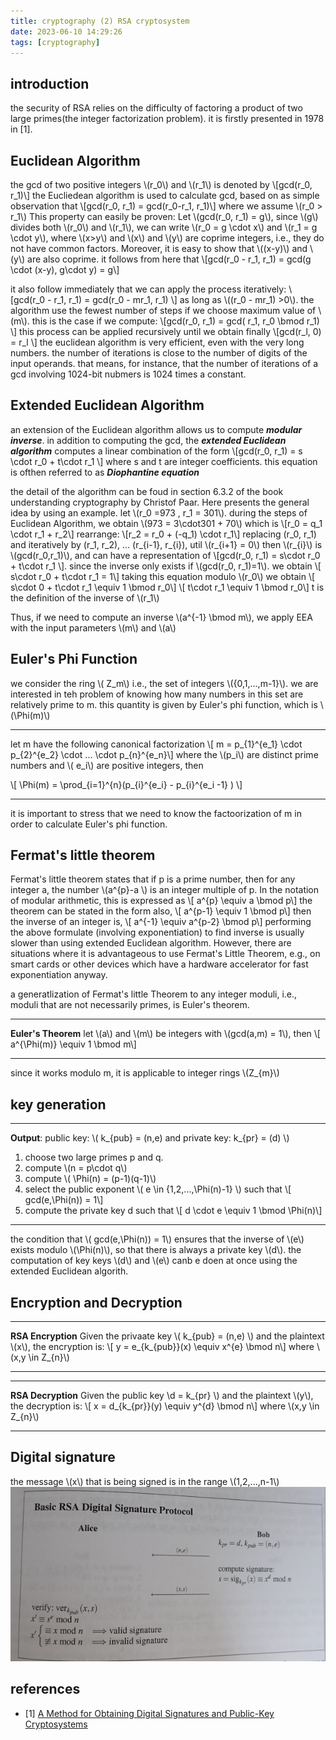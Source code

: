 ```yaml
---
title: cryptography (2) RSA cryptosystem
date: 2023-06-10 14:29:26
tags: [cryptography]
---
```

<script
  src="https://cdn.mathjax.org/mathjax/latest/MathJax.js?config=TeX-AMS-MML_HTMLorMML"
  type="text/javascript">
</script>


## introduction
the security of RSA relies on the difficulty of factoring a product of two large primes(the integer factorization problem). it is firstly presented in 1978 in [1].

## Euclidean Algorithm
the gcd of two positive integers \\(r_0\\) and \\(r_1\\) is denoted by 
\\[gcd(r_0, r_1)\\]
the Eucliedean algorithm is used to calculate gcd, based on as simple observation that
\\[gcd(r_0, r_1) = gcd(r_0-r_1, r_1)\\]
where we assume \\(r_0 > r_1\\)
This property can easily be proven: Let \\(gcd(r_0, r_1) = g\\), since \\(g\\) divides both  \\(r_0\\) and \\(r_1\\), we can write \\(r_0 = g \cdot x\\) and \\(r_1 = g \cdot y\\), where \\(x>y\\) and \\(x\\) and \\(y\\) are coprime integers, i.e., they do not have common factors. Moreover, it is easy to show that \\((x-y)\\) and \\(y\\) are also coprime. it follows from here that
\\[gcd(r_0 - r_1, r_1) = gcd(g \cdot (x-y), g\cdot y) = g\\]

it also follow immediately that we can apply the process iteratively:
\\[gcd(r_0 - r_1, r_1) = gcd(r_0 - mr_1, r_1) \\]
as long as \\((r_0 - mr_1) >0\\). the algorithm use the fewest number of steps if we choose maximum value of \\(m\\). this is the case if we compute:
\\[gcd(r_0, r_1) = gcd( r_1, r_0 \bmod r_1) \\]
this process can be applied recursively until we obtain finally \\[gcd(r_l, 0) = r_l \\]
the euclidean algorithm is very efficient, even with the very long numbers. the number of iterations is close to the number of digits of the input operands. that means, for instance, that the number of iterations of a gcd involving 1024-bit nubmers is 1024 times a constant.
## Extended Euclidean Algorithm
an extension of the Euclidean algorithm allows us to compute ***modular inverse***. in addition to computing the gcd, the ***extended Euclidean algorithm*** computes a linear combination of the form
\\[gcd(r_0, r_1) = s \cdot r_0 + t\cdot r_1 \\]
where s and t are integer coefficients. this equation is ofthen referred to as ***Diophantine equation***

the detail of the algorithm can be foud in section 6.3.2 of the book understanding cryptography by Christof Paar. Here presents the general idea by using an example.
let \\(r_0 =973 , r_1 = 301\\). during the steps of Euclidean Algorithm, we obtain \\(973 = 3\cdot301 + 70\\)
which is \\[r_0 = q_1 \cdot r_1 + r_2\\] 
rearrange:
\\[r_2 =  r_0 + (-q_1) \cdot r_1\\] 
replacing (r_0, r_1) and iteratively by (r_1, r_2), ... (r_{i-1}, r_{i}), util \\(r_{i+1} = 0\\)
then \\(r_{i}\\) is \\(gcd(r_0,r_1)\\), and can have a representation of 
\\[gcd(r_0, r_1) = s\cdot r_0 + t\cdot r_1 \\]. 
since the inverse only exists if \\(gcd(r_0, r_1)=1\\). we obtain
\\[ s\cdot r_0 + t\cdot r_1 = 1\\]
taking this equation modulo \\(r_0\\) we obtain
\\[ s\cdot 0 + t\cdot r_1 \equiv 1 \bmod r_0\\]
\\[  t\cdot r_1 \equiv 1 \bmod r_0\\]
t is the definition of the inverse of \\(r_1\\)

Thus, if we need to compute an inverse \\(a^{-1} \bmod m\\), we apply EEA with the input parameters \\(m\\) and \\(a\\)
## Euler's Phi Function
we consider the ring \\( Z_m\\) i.e., the set of integers \\({0,1,...,m-1}\\). we are interested in teh problem of knowing how many numbers in this set are relatively prime to m. this quantity is given by Euler's phi function, which is \\(\Phi(m)\\)

***
let m have the following canonical factorization
\\[ m = p_{1}^{e_1} \cdot p_{2}^{e_2} \cdot ... \cdot p_{n}^{e_n}\\]
where the \\(p_i\\) are distinct prime numbers and \\( e_i\\) are positive integers, then

\\[ \Phi(m) = \prod_{i=1}^{n}(p_{i}^{e_i} - p_{i}^{e_i -1} ) \\]
***
it is important to stress that we need to know the factoorization of m in order to calculate Euler's phi function.

## Fermat's little theorem
Fermat's little theorem states that if p is a prime number, then for any integer a, the number 
\\(a^{p}-a \\) is an integer multiple of p. In the notation of modular arithmetic, this is expressed as
\\[ a^{p} \equiv a \bmod p\\]
the theorem can be stated in the form also,
\\[ a^{p-1} \equiv 1 \bmod p\\]
then the inverse of an integer is,
\\[ a^{-1} \equiv a^{p-2} \bmod p\\]
performing the above formulate (involving exponentiation) to find inverse is usually slower than using extended Euclidean algorithm. However, there are situations where it is advantageous to use Fermat's Little Theorem,  e.g., on smart cards or other devices which have a hardware accelerator for fast exponentiation anyway.

a generatlization of Fermat's little Theorem to any integer moduli, i.e., moduli that are not necessarily primes, is Euler's theorem.
***
**Euler's Theorem**
let \\(a\\) and \\(m\\) be integers with \\(gcd(a,m) = 1\\), then
\\[ a^{\Phi(m)} \equiv 1 \bmod m\\]
***
since it works modulo m, it is applicable to integer rings \\(Z_{m}\\)

## key generation
***
**Output**: public key: \\( k_{pub} = (n,e) and private key: k_{pr} = (d) \\)
1. choose two large primes p and q.
2. compute \\(n = p\cdot q\\)
3. compute \\( \Phi(n) = (p-1)(q-1)\\)
4. select the public exponent \\( e \in {1,2,...,\Phi(n)-1} \\) such that 
\\[ gcd(e,\Phi(n)) = 1\\]
5. compute the private key d such that
\\[ d \cdot e \equiv 1 \bmod \Phi(n)\\]
***
the condition that \\( gcd(e,\Phi(n)) = 1\\) ensures that the inverse of \\(e\\) exists modulo \\(\Phi(n)\\), so that there is always a private key \\(d\\).
the computation of key keys \\(d\\) and \\(e\\) canb e doen at once using the extended Euclidean algorith. 


## Encryption and Decryption

***
**RSA Encryption** Given the privaate key \\( k_{pub} = (n,e) \\) and the plaintext \\(x\\), the encryption is:
\\[ y = e_{k_{pub}}(x) \equiv x^{e} \bmod n\\]
where \\(x,y \in Z_{n}\\)
***
***
**RSA Decryption** Given the public key \\d = k_{pr} \\) and the plaintext \\(y\\), the decryption is:
\\[ x = d_{k_{pr}}(y) \equiv y^{d} \bmod n\\]
where \\(x,y \in Z_{n}\\)
***

## Digital signature
the message \\(x\\) that is being signed is in the range \\(1,2,...,n-1\\)
![rsa digital signature](/images/cryptography/rsa/rsa_signature.png)
## references
- [1] [A Method for Obtaining Digital
Signatures and Public-Key Cryptosystems](https://web.williams.edu/Mathematics/lg5/302/RSA.pdf) 